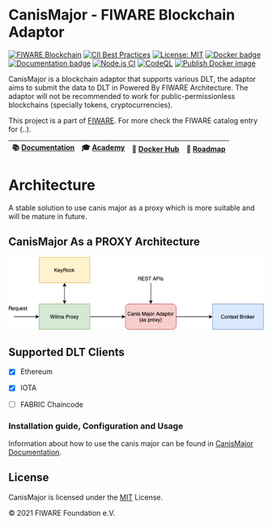 # CanisMajor - FIWARE Blockchain Adaptor

[![FIWARE Blockchain](https://nexus.lab.fiware.org/repository/raw/public/badges/chapters/third-party.svg)](https://www.fiware.org/developers/catalogue/)
[![CII Best Practices](https://bestpractices.coreinfrastructure.org/projects/4661/badge)](https://bestpractices.coreinfrastructure.org/projects/4661)
[![License: MIT](https://img.shields.io/badge/License-MIT-yellow.svg)](https://opensource.org/licenses/MIT)
[![Docker badge](https://img.shields.io/docker/pulls/singhhp10691/canismajor.svg)](https://hub.docker.com/r/fiware/idm/)
[![Documentation badge](https://github.com/FIWARE-Blockchain/CanisMajor/actions/workflows/documentation.yml/badge.svg)](https://github.com/FIWARE-Blockchain/CanisMajor/actions/workflows/documentation.yml)
[![Node.js CI](https://github.com/FIWARE-Blockchain/CanisMajor/workflows/Node.js%20CI/badge.svg)](https://github.com/FIWARE-Blockchain/CanisMajor/actions?query=workflow%3A%22Node.js+CI%22)
[![CodeQL](https://github.com/FIWARE-Blockchain/CanisMajor/actions/workflows/codeql-analysis.yml/badge.svg)](https://github.com/FIWARE-Blockchain/CanisMajor/actions/workflows/codeql-analysis.yml)
[![Publish Docker image](https://github.com/FIWARE-Blockchain/CanisMajor/actions/workflows/docker.yml/badge.svg)](https://github.com/FIWARE-Blockchain/CanisMajor/actions/workflows/docker.yml)

CanisMajor is a blockchain adaptor that supports various DLT, the adaptor aims to submit the data to DLT in Powered By FIWARE Architecture.
The adaptor will not be recommended to work for public-permissionless blockchains (specially tokens, cryptocurrencies).


This project is a part of [FIWARE](https://github.com/fiware). For more check the FIWARE catalog entry for (..).

| :books: [Documentation](https://fiware-blockchain.github.io/CanisMajor/) | :mortar_board: [Academy](https://github.com/FIWARE-Blockchain/tutorials.Step-by-Step) | :whale: [Docker Hub](https://hub.docker.com/r/singhhp10691/canismajor) | :dart: [Roadmap](https://github.com/FIWARE-Blockchain/CanisMajor/blob/master/roadmap.md) |
| --------------------------------------------------------------------- | ------------------------------------------------------------------------------------------ | ---------------------------------------------------------- | --------------------------------------------------------------------------- |


# Architecture

A stable solution to use canis major as a proxy which is more suitable and will be mature in future.
## CanisMajor As a PROXY Architecture
![CanisMajor Publish/Notify Architecture](https://github.com/FIWARE-Blockchain/CanisMajor/blob/master/docs/images/architecture.png)


## Supported DLT Clients
- [x] Ethereum 
- [x] IOTA
- [ ] FABRIC Chaincode


### Installation guide, Configuration and Usage

Information about how to use the canis major can be found in [CanisMajor Documentation](https://fiware-blockchain.github.io/CanisMajor/).


## License

CanisMajor is licensed under the [MIT](LICENSE) License.

© 2021 FIWARE Foundation e.V.
